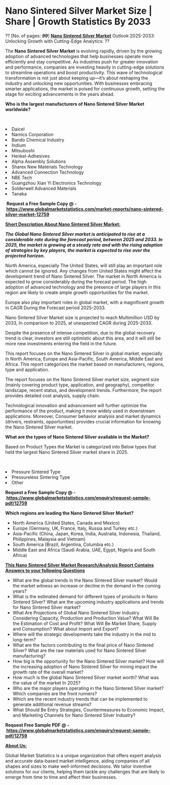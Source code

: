 <H1>Nano Sintered Silver Market Size | Share | Growth Statistics By 2033</H1><p>?? [No. of pages:&nbsp;<strong><em>99</em></strong>]&nbsp;<strong><a href="https://www.globalmarketstatistics.com/market-reports/nano-sintered-silver-market-12759">Nano Sintered Silver&nbsp;Market</a></strong>&nbsp;Outlook 2025-2033: Unlocking Growth with Cutting-Edge Analytics: ??</p><p>The <strong>Nano Sintered Silver Market</strong> is evolving rapidly, driven by the growing adoption of advanced technologies that help businesses operate more efficiently and stay competitive. As industries push for greater innovation and performance, companies are investing heavily in cutting-edge solutions to streamline operations and boost productivity. This wave of technological transformation is not just about keeping up&mdash;it&rsquo;s about reshaping the industry and unlocking new opportunities. With businesses embracing smarter applications, the market is poised for continuous growth, setting the stage for exciting advancements in the years ahead.</p><p><strong>Who is the largest manufacturers of Nano Sintered Silver Market worldwide?</strong></p><p>&nbsp;<li>Daicel<li> Namics Corporation<li> Bando Chemical Industry<li> Indium<li> Mitsuboshi<li> Henkel-Adhesives<li> Alpha Assembly Solutions<li> Sharex New Materials Technology<li> Advanced Connection Technology<li> NBE Tech<li> Guangzhou Xian Yi Electronics Technology<li> Solderwell Advanced Materials<li> Tanaka</p><p>&nbsp;<strong>Request a Free Sample Copy @ -&nbsp;<a href="https://www.globalmarketstatistics.com/market-reports/nano-sintered-silver-market-12759">https://www.globalmarketstatistics.com/market-reports/nano-sintered-silver-market-12759</a></strong></p><p><strong><u>Short Description About Nano Sintered Silver Market:</u></strong></p><p><strong><em>The Global Nano Sintered Silver market is anticipated to rise at a considerable rate during the forecast period, between 2025 and 2033. In 2025, the market is growing at a steady rate and with the rising adoption of strategies by key players, the market is expected to rise over the projected horizon.</em></strong></p><p>North America, especially The United States, will still play an important role which cannot be ignored. Any changes from United States might affect the development trend of Nano Sintered Silver. The market in North America is expected to grow considerably during the forecast period. The high adoption of advanced technology and the presence of large players in this region are likely to create ample growth opportunities for the market.</p><p>Europe also play important roles in global market, with a magnificent growth in CAGR During the Forecast period 2025-2033.</p><p>Nano Sintered Silver Market size is projected to reach Multimillion USD by 2033, In comparison to 2025, at unexpected CAGR during 2025-2033.</p><p>Despite the presence of intense competition, due to the global recovery trend is clear, investors are still optimistic about this area, and it will still be more new investments entering the field in the future.</p><p>This report focuses on the Nano Sintered Silver in global market, especially in North America, Europe and Asia-Pacific, South America, Middle East and Africa. This report categorizes the market based on manufacturers, regions, type and application.</p><p>The report focuses on the Nano Sintered Silver market size, segment size (mainly covering product type, application, and geography), competitor landscape, recent status, and development trends. Furthermore, the report provides detailed cost analysis, supply chain.</p><p>Technological innovation and advancement will further optimize the performance of the product, making it more widely used in downstream applications. Moreover, Consumer behavior analysis and market dynamics (drivers, restraints, opportunities) provides crucial information for knowing the Nano Sintered Silver market.</p><p><strong>What are the types of Nano Sintered Silver available in the Market?</strong></p><p>Based on Product Types the Market is categorized into Below types that held the largest Nano Sintered Silver market share in 2025.</p><p>&nbsp;<li>Pressure Sintered Type<li> Pressureless Sintering Type<li> Other&nbsp;</p><p><strong>Request a Free Sample Copy @ -&nbsp;<a href="https://www.globalmarketstatistics.com/enquiry/request-sample-pdf/12759">https://www.globalmarketstatistics.com/enquiry/request-sample-pdf/12759</a></strong></p><p><strong>Which regions are leading the Nano Sintered Silver Market?</strong></p><ul><li>North America (United States, Canada and Mexico)</li><li>Europe (Germany, UK, France, Italy, Russia and Turkey etc.)</li><li>Asia-Pacific (China, Japan, Korea, India, Australia, Indonesia, Thailand, Philippines, Malaysia and Vietnam)</li><li>South America (Brazil, Argentina, Columbia etc.)</li><li>Middle East and Africa (Saudi Arabia, UAE, Egypt, Nigeria and South Africa)</li></ul><p><strong><u>This Nano Sintered Silver Market Research/Analysis Report Contains Answers to your following Questions</u></strong></p><ul><li>What are the global trends in the Nano Sintered Silver market? Would the market witness an increase or decline in the demand in the coming years?</li><li>What is the estimated demand for different types of products in Nano Sintered Silver? What are the upcoming industry applications and trends for Nano Sintered Silver market?</li><li>What Are Projections of Global Nano Sintered Silver Industry Considering Capacity, Production and Production Value? What Will Be the Estimation of Cost and Profit? What Will Be Market Share, Supply and Consumption? What about Import and Export?</li><li>Where will the strategic developments take the industry in the mid to long-term?</li><li>What are the factors contributing to the final price of Nano Sintered Silver? What are the raw materials used for Nano Sintered Silver manufacturing?</li><li>How big is the opportunity for the Nano Sintered Silver market? How will the increasing adoption of Nano Sintered Silver for mining impact the growth rate of the overall market?</li><li>How much is the global Nano Sintered Silver market worth? What was the value of the market In 2025?</li><li>Who are the major players operating in the Nano Sintered Silver market? Which companies are the front runners?</li><li>Which are the recent industry trends that can be implemented to generate additional revenue streams?</li><li>What Should Be Entry Strategies, Countermeasures to Economic Impact, and Marketing Channels for Nano Sintered Silver Industry?</li></ul><p><strong>Request Free Sample PDF @ -&nbsp;<a href="https://www.globalmarketstatistics.com/enquiry/request-sample-pdf/12759">https://www.globalmarketstatistics.com/enquiry/request-sample-pdf/12759</a></strong></p><p><strong><u>About Us:</u></strong></p><p>Global Market Statistics&nbsp;is a unique organization that offers expert analysis and accurate data-based market intelligence, aiding companies of all shapes and sizes to make well-informed decisions. We tailor inventive solutions for our clients, helping them tackle any challenges that are likely to emerge from time to time and affect their businesses.</p>
